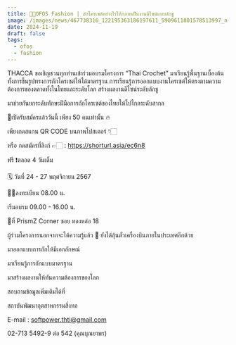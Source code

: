 ```yaml
---
title: 🧶🥢OFOS Fashion | ถักโครเซต์อย่างไรให้กลายเป็นงานดีไซน์แบบลักชู
image: /images/news/467738316_122195363186197611_5909611801578513997_n-2.jpg
date: 2024-11-19
draft: false
tags:
  - ofos
  - fashion
---
```

THACCA ขอเชิญชวนทุกท่านเข้าร่วมอบรมโครงการ “Thai Crochet” มาเรียนรู้พื้นฐานเบื้องต้นทั้งการขึ้นรูปทรงการถักโครเซต์ให้ได้มาตรฐาน การเรียนรู้การออกแบบงานโครเซต์ให้ตรงตามความต้องการของตลาดทั้งในไทยและระดับโลก สร้างผลงานดีไซน์ระดับลักชู



มาช่วยกันยกระดับทักษะฝีมือการถักโครเซต์ของไทยให้ไปไกลระดับสากล



🚩เปิดรับสมัครแล้ววันนี้ เพียง 50 คนเท่านั้น 🔥

เพียงกดสแกน QR CODE บนภาพโปสเตอร์  👇🏻

หรือ กดสมัครที่ลิงก์ 👉🏻 : https://shorturl.asia/ec6n8



ฟรี ❗️ตลอด 4 วันเต็ม



🗓️ วันที่ 24 - 27 พฤศจิกายน 2567

✍🏻ลงทะเบียน 08.00 น.

เริ่มอบรม 09.00 - 16.00 น.

📍ที่ PrismZ Corner ซอย ทองหล่อ 18



ผู้ร่วมโครงการนอกจากจะได้ความรู้แล้ว 🤩 ยังได้ลุ้นตั๋วเครื่องบินภายในประเทศอีกด้วย



มาออกแบบการถักให้มีเอกลักษณ์

มาเรียนรู้การถักแบบมาตรฐาน

มาสร้างผลงานให้ทันความต้องการของโลก



สอบถามข้อมูลเพิ่มเติมได้ที่

สถาบันพัฒนาอุตสาหกรรมสิ่งทอ

E-mail : softpower.thti@gmail.com

02-713 5492-9 ต่อ 542 (คุณบุณยาพร)
